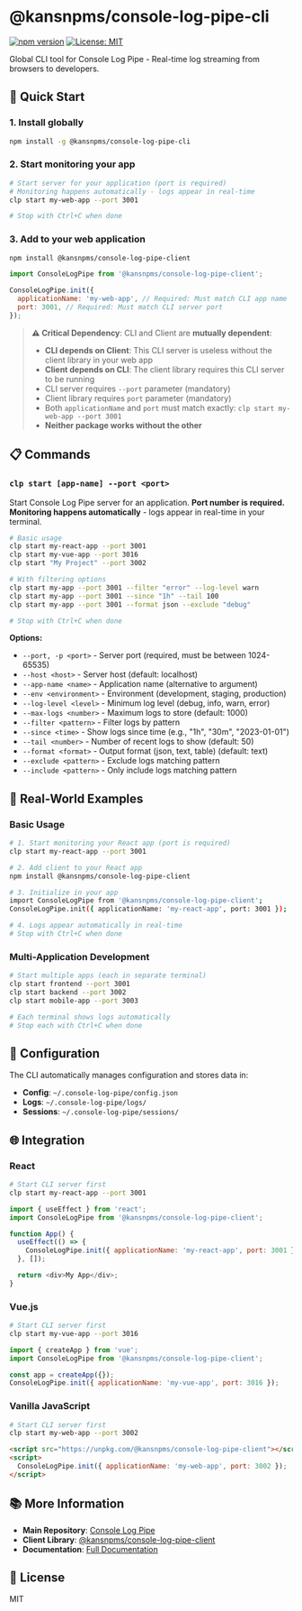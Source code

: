 # @kansnpms/console-log-pipe-cli

[![npm version](https://img.shields.io/npm/v/@kansnpms/console-log-pipe-cli.svg)](https://www.npmjs.com/package/@kansnpms/console-log-pipe-cli)
[![License: MIT](https://img.shields.io/badge/License-MIT-yellow.svg)](https://opensource.org/licenses/MIT)

Global CLI tool for Console Log Pipe - Real-time log streaming from browsers to developers.

## 🚀 Quick Start

### 1. Install globally

```bash
npm install -g @kansnpms/console-log-pipe-cli
```

### 2. Start monitoring your app

```bash
# Start server for your application (port is required)
# Monitoring happens automatically - logs appear in real-time
clp start my-web-app --port 3001

# Stop with Ctrl+C when done
```

### 3. Add to your web application

```bash
npm install @kansnpms/console-log-pipe-client
```

```javascript
import ConsoleLogPipe from '@kansnpms/console-log-pipe-client';

ConsoleLogPipe.init({
  applicationName: 'my-web-app', // Required: Must match CLI app name
  port: 3001, // Required: Must match CLI server port
});
```

> **⚠️ Critical Dependency**: CLI and Client are **mutually dependent**:
>
> - **CLI depends on Client**: This CLI server is useless without the client library in your web app
> - **Client depends on CLI**: The client library requires this CLI server to be running
> - CLI server requires `--port` parameter (mandatory)
> - Client library requires `port` parameter (mandatory)
> - Both `applicationName` and `port` must match exactly: `clp start my-web-app --port 3001`
> - **Neither package works without the other**

## 📋 Commands

### `clp start [app-name] --port <port>`

Start Console Log Pipe server for an application. **Port number is required.** **Monitoring happens
automatically** - logs appear in real-time in your terminal.

```bash
# Basic usage
clp start my-react-app --port 3001
clp start my-vue-app --port 3016
clp start "My Project" --port 3002

# With filtering options
clp start my-app --port 3001 --filter "error" --log-level warn
clp start my-app --port 3001 --since "1h" --tail 100
clp start my-app --port 3001 --format json --exclude "debug"

# Stop with Ctrl+C when done
```

**Options:**

- `--port, -p <port>` - Server port (required, must be between 1024-65535)
- `--host <host>` - Server host (default: localhost)
- `--app-name <name>` - Application name (alternative to argument)
- `--env <environment>` - Environment (development, staging, production)
- `--log-level <level>` - Minimum log level (debug, info, warn, error)
- `--max-logs <number>` - Maximum logs to store (default: 1000)
- `--filter <pattern>` - Filter logs by pattern
- `--since <time>` - Show logs since time (e.g., "1h", "30m", "2023-01-01")
- `--tail <number>` - Number of recent logs to show (default: 50)
- `--format <format>` - Output format (json, text, table) (default: text)
- `--exclude <pattern>` - Exclude logs matching pattern
- `--include <pattern>` - Only include logs matching pattern

## 🎯 Real-World Examples

### Basic Usage

```bash
# 1. Start monitoring your React app (port is required)
clp start my-react-app --port 3001

# 2. Add client to your React app
npm install @kansnpms/console-log-pipe-client

# 3. Initialize in your app
import ConsoleLogPipe from '@kansnpms/console-log-pipe-client';
ConsoleLogPipe.init({ applicationName: 'my-react-app', port: 3001 });

# 4. Logs appear automatically in real-time
# Stop with Ctrl+C when done
```

### Multi-Application Development

```bash
# Start multiple apps (each in separate terminal)
clp start frontend --port 3001
clp start backend --port 3002
clp start mobile-app --port 3003

# Each terminal shows logs automatically
# Stop each with Ctrl+C when done
```

## 🔧 Configuration

The CLI automatically manages configuration and stores data in:

- **Config**: `~/.console-log-pipe/config.json`
- **Logs**: `~/.console-log-pipe/logs/`
- **Sessions**: `~/.console-log-pipe/sessions/`

## 🌐 Integration

### React

```bash
# Start CLI server first
clp start my-react-app --port 3001
```

```javascript
import { useEffect } from 'react';
import ConsoleLogPipe from '@kansnpms/console-log-pipe-client';

function App() {
  useEffect(() => {
    ConsoleLogPipe.init({ applicationName: 'my-react-app', port: 3001 });
  }, []);

  return <div>My App</div>;
}
```

### Vue.js

```bash
# Start CLI server first
clp start my-vue-app --port 3016
```

```javascript
import { createApp } from 'vue';
import ConsoleLogPipe from '@kansnpms/console-log-pipe-client';

const app = createApp({});
ConsoleLogPipe.init({ applicationName: 'my-vue-app', port: 3016 });
```

### Vanilla JavaScript

```bash
# Start CLI server first
clp start my-web-app --port 3002
```

```html
<script src="https://unpkg.com/@kansnpms/console-log-pipe-client"></script>
<script>
  ConsoleLogPipe.init({ applicationName: 'my-web-app', port: 3002 });
</script>
```

## 📚 More Information

- **Main Repository**: [Console Log Pipe](https://github.com/kgptapps/consolelogpipe)
- **Client Library**:
  [@kansnpms/console-log-pipe-client](https://www.npmjs.com/package/@kansnpms/console-log-pipe-client)
- **Documentation**: [Full Documentation](https://github.com/kgptapps/consolelogpipe#readme)

## 📄 License

MIT
